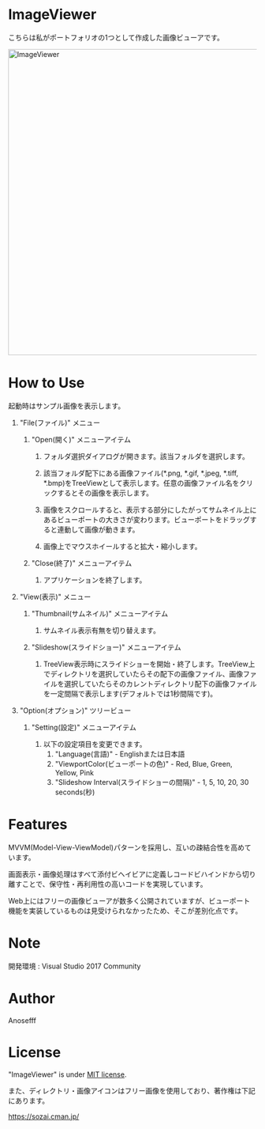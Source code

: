 # ImageViewer

こちらは私がポートフォリオの1つとして作成した画像ビューアです。
 
 <img width="619" alt="ImageViewer" src="https://user-images.githubusercontent.com/68487631/100676684-b6d90700-33ac-11eb-8249-85fdc8a5aac0.png">
 
# How to Use

起動時はサンプル画像を表示します。


1. "File(ファイル)" メニュー

	1. "Open(開く)" メニューアイテム

		1. フォルダ選択ダイアログが開きます。該当フォルダを選択します。
   
		1. 該当フォルダ配下にある画像ファイル(*.png, *.gif, *.jpeg, *.tiff, *.bmp)をTreeViewとして表示します。任意の画像ファイル名をクリックするとその画像を表示します。

		1. 画像をスクロールすると、表示する部分にしたがってサムネイル上にあるビューポートの大きさが変わります。ビューポートをドラッグすると連動して画像が動きます。

		1. 画像上でマウスホイールすると拡大・縮小します。

	1. "Close(終了)" メニューアイテム

		1. アプリケーションを終了します。


1. "View(表示)" メニュー

	1. "Thumbnail(サムネイル)" メニューアイテム

		1. サムネイル表示有無を切り替えます。

	1. "Slideshow(スライドショー)" メニューアイテム

		1. TreeView表示時にスライドショーを開始・終了します。TreeView上でディレクトリを選択していたらその配下の画像ファイル、画像ファイルを選択していたらそのカレントディレクトリ配下の画像ファイルを一定間隔で表示します(デフォルトでは1秒間隔です)。


1. "Option(オプション)" ツリービュー

	1. "Setting(設定)" メニューアイテム

		1. 以下の設定項目を変更できます。
			1. "Language(言語)" - Englishまたは日本語
			1. "ViewportColor(ビューポートの色)" - Red, Blue, Green, Yellow, Pink
			1. "Slideshow Interval(スライドショーの間隔)" - 1, 5, 10, 20, 30 seconds(秒)

# Features
 
MVVM(Model-View-ViewModel)パターンを採用し、互いの疎結合性を高めています。

画面表示・画像処理はすべて添付ビヘイビアに定義しコードビハインドから切り離すことで、保守性・再利用性の高いコードを実現しています。

Web上にはフリーの画像ビューアが数多く公開されていますが、ビューポート機能を実装しているものは見受けられなかったため、そこが差別化点です。

# Note

開発環境 : Visual Studio 2017 Community

# Author

Anosefff
 
# License

"ImageViewer" is under [MIT license](https://en.wikipedia.org/wiki/MIT_License).

また、ディレクトリ・画像アイコンはフリー画像を使用しており、著作権は下記にあります。

https://sozai.cman.jp/

